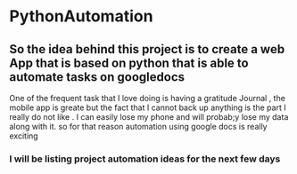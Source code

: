 # PythonAutomation
## So the idea behind this project is to create a web App that is based on python that is able to automate tasks on googledocs  
One of the frequent task that I love doing is having a gratitude Journal , the mobile app is greate but the fact that I cannot back up anything is the part 
I really do not like . I can easily lose my phone and will probab;y lose my data along with it. 
so for that reason automation using google docs is really exciting 
### I will be listing project automation ideas for the next few days 
